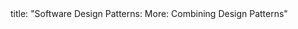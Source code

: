 <frontmatter>
title: "Software Design Patterns: More: Combining Design Patterns"
</frontmatter>

<include src="unit-inPage-asFlat.md" boilerplate />